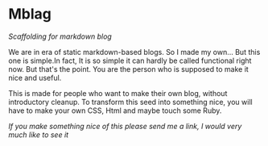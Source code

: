 # Mblag

_Scaffolding for markdown blog_

We are in era of static markdown-based blogs. So I made my own...
But this one is simple.In fact, It is so simple it can hardly be called functional right now. But that's the point. You are the person who is supposed to make it nice and useful.

This is made for people who want to make their own blog, without introductory cleanup.
To transform this seed into something nice, you will have to make your own CSS, Html and maybe touch some Ruby.

_If you make something nice of this please send me a link, I would very much like to see it_

